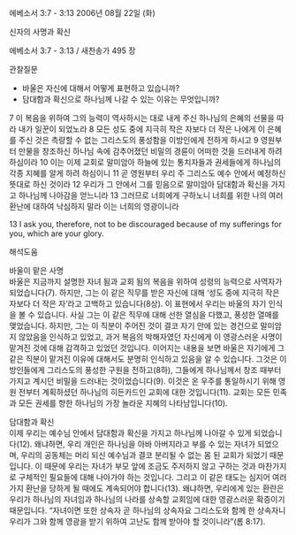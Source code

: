 에베소서 3:7 - 3:13 
2006년 08월 22일 (화)

신자의 사명과 확신



에베소서 3:7 - 3:13 / 새찬송가 495 장


관찰질문
- 바울은 자신에 대해서 어떻게 표현하고 있습니까?
- 담대함과 확신으로 하나님께 나갈 수 있는 이유는 무엇입니까?

7 이 복음을 위하여 그의 능력이 역사하시는 대로 내게 주신 하나님의 은혜의 선물을 따라 내가 일꾼이 되었노라 8 모든 성도 중에 지극히 작은 자보다 더 작은 나에게 이 은혜를 주신 것은 측량할 수 없는 그리스도의 풍성함을 이방인에게 전하게 하시고 9 영원부터 만물을 창조하신 하나님 속에 감추어졌던 비밀의 경륜이 어떠한 것을 드러내게 하려 하심이라 10 이는 이제 교회로 말미암아 하늘에 있는 통치자들과 권세들에게 하나님의 각종 지혜를 알게 하려 하심이니 11 곧 영원부터 우리 주 그리스도 예수 안에서 예정하신 뜻대로 하신 것이라 12 우리가 그 안에서 그를 믿음으로 말미암아 담대함과 확신을 가지고 하나님께 나아감을 얻느니라 13 그러므로 너희에게 구하노니 너희를 위한 나의 여러 환난에 대하여 낙심하지 말라 이는 너희의 영광이니라 

13  I ask you, therefore, not to be discouraged because of my sufferings for you, which are your glory.

해석도움





바울이 맡은 사명  
바울은 지금까지 설명한 자녀 됨과 교회 됨의 복음을 위하여 성령의 능력으로 사역자가 되었습니다(7). 하지만, 그는 이 같은 직무를 받은 자신에 대해 ‘성도 중에 지극히 작은 자보다 더 작은 자’라고 고백하고 있습니다(8상). 이 표현에서 우리는 바울의 자기 인식을 볼 수 있습니다. 사실 그는 이 같은 직무에 대해 선한 열심을 다했고, 풍성한 열매를 맺었습니다. 하지만, 그는 이 직분이 주어진 것이 결코 자기 안에 있는 경건으로 말미암지 않았음을 인식하고 있었고, 과거 복음의 박해자였던 자신에게 이 영광스러운 사명이 맡겨진 것에 대해 감격하고 있었던 것입니다. 이어지는 내용을 보면 바울은 자기에게 그 같은 직분이 맡겨진 이유에 대해서도 분명히 인식하고 있음을 알 수 있습니다. 그것은 이방인들에게 그리스도의 풍성한 구원을 전하고(8하), 그들에게 하나님께서 창조 때부터 가지고 계시던 비밀을 드러내는 것이었습니다(9). 이것은 온 우주를 통일하시기 위해 영원 전부터 계획하셨던 하나님의 히든카드인 교회에 대한 것입니다(11). 교회는 모든 민족과 모든 권세를 향한 하나님의 가장 놀라운 지혜의 나타남입니다(10). 

담대함과 확신  
이제 우리는 예수님 안에서 담대함과 확신을 가지고 하나님께 나아갈 수 있게 되었습니다(12). 왜냐하면, 우리 개인은 하나님을 아바 아버지라고 부를 수 있는 자녀가 되었으며, 우리의 공동체는 머리 되신 예수님과 결코 분리될 수 없는 몸 된 교회가 되었기 때문입니다. 이 때문에 우리는 자녀가 부모 앞에 조금도 주저하지 않고 구하는 것과 마찬가지로 구체적인 필요들에 대해 나아가야 하는 것입니다. 그리고 이 같은 태도는 심지어 여러 가지 환난을 당하게 될 때에도 계속되어야 합니다(13). 왜냐하면, 우리에게 있는 환란은 우리가 하나님의 자녀임과 하나님의 나라를 상속할 교회임에 대한 영광스러운 확증이기 때문입니다. “자녀이면 또한 상속자 곧 하나님의 상속자요 그리스도와 함께 한 상속자니 우리가 그와 함께 영광을 받기 위하여 고난도 함께 받아야 할 것이니라”(롬 8:17).